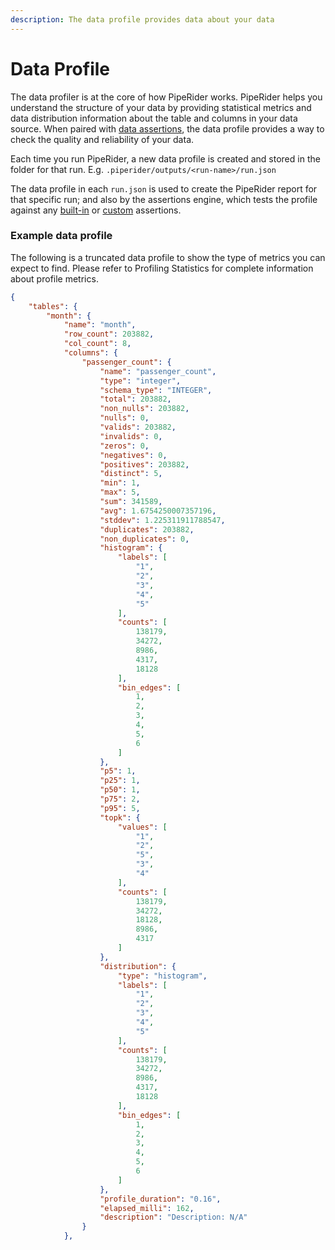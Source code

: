 ```yaml
---
description: The data profile provides data about your data
---
```


# Data Profile

The data profiler is at the core of how PipeRider works. PipeRider helps you understand the structure of your data by providing statistical metrics and data distribution information about the table and columns in your data source. When paired with [data assertions](broken-reference), the data profile provides a way to check the quality and reliability of your data.

Each time you run PipeRider, a new data profile is created and stored in the folder for that run. E.g. `.piperider/outputs/<run-name>/run.json`

The data profile in each `run.json` is used to create the PipeRider report for that specific run; and also by the assertions engine, which tests the profile against any [built-in](broken-reference) or [custom](broken-reference) assertions.

### Example data profile

The following is a truncated data profile to show the type of metrics you can expect to find. Please refer to Profiling Statistics for complete information about profile metrics.

```json
{
    "tables": {
        "month": {
            "name": "month",
            "row_count": 203882,
            "col_count": 8,
            "columns": {
                "passenger_count": {
                    "name": "passenger_count",
                    "type": "integer",
                    "schema_type": "INTEGER",
                    "total": 203882,
                    "non_nulls": 203882,
                    "nulls": 0,
                    "valids": 203882,
                    "invalids": 0,
                    "zeros": 0,
                    "negatives": 0,
                    "positives": 203882,
                    "distinct": 5,
                    "min": 1,
                    "max": 5,
                    "sum": 341589,
                    "avg": 1.6754250007357196,
                    "stddev": 1.225311911788547,
                    "duplicates": 203882,
                    "non_duplicates": 0,
                    "histogram": {
                        "labels": [
                            "1",
                            "2",
                            "3",
                            "4",
                            "5"
                        ],
                        "counts": [
                            138179,
                            34272,
                            8986,
                            4317,
                            18128
                        ],
                        "bin_edges": [
                            1,
                            2,
                            3,
                            4,
                            5,
                            6
                        ]
                    },
                    "p5": 1,
                    "p25": 1,
                    "p50": 1,
                    "p75": 2,
                    "p95": 5,
                    "topk": {
                        "values": [
                            "1",
                            "2",
                            "5",
                            "3",
                            "4"
                        ],
                        "counts": [
                            138179,
                            34272,
                            18128,
                            8986,
                            4317
                        ]
                    },
                    "distribution": {
                        "type": "histogram",
                        "labels": [
                            "1",
                            "2",
                            "3",
                            "4",
                            "5"
                        ],
                        "counts": [
                            138179,
                            34272,
                            8986,
                            4317,
                            18128
                        ],
                        "bin_edges": [
                            1,
                            2,
                            3,
                            4,
                            5,
                            6
                        ]
                    },
                    "profile_duration": "0.16",
                    "elapsed_milli": 162,
                    "description": "Description: N/A"
                }
            },
```
